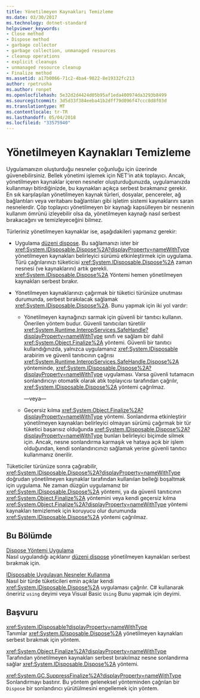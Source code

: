 ```yaml
---
title: Yönetilmeyen Kaynakları Temizleme
ms.date: 03/30/2017
ms.technology: dotnet-standard
helpviewer_keywords:
- Close method
- Dispose method
- garbage collector
- garbage collection, unmanaged resources
- cleanup operations
- explicit cleanups
- unmanaged resource cleanup
- Finalize method
ms.assetid: a17b0066-71c2-4ba4-9822-8e19332fc213
author: rpetrusha
ms.author: ronpet
ms.openlocfilehash: 5e32d2d4424d05b95af1eda400974da3293b8499
ms.sourcegitcommit: 3d5d33f384eeba41b2dff79d096f47ccc8d8f03d
ms.translationtype: MT
ms.contentlocale: tr-TR
ms.lasthandoff: 05/04/2018
ms.locfileid: "33575940"
---
```

# <a name="cleaning-up-unmanaged-resources"></a>Yönetilmeyen Kaynakları Temizleme
Uygulamanızın oluşturduğu nesneler çoğunluğu için üzerinde güvenebilirsiniz. Bellek yönetimi işlemek için NET'in atık toplayıcı. Ancak, yönetilmeyen kaynaklar içeren nesneler oluşturduğunuzda, uygulamanızda kullanmayı bitirdiğinizde, bu kaynakları açıkça serbest bırakmanız gerekir. En sık karşılaşılan yönetilmeyen kaynak türleri, dosyalar, pencereler, ağ bağlantıları veya veritabanı bağlantıları gibi işletim sistemi kaynaklarını saran nesnelerdir. Çöp toplayıcı yönetilmeyen bir kaynağı kapsülleyen bir nesnenin kullanım ömrünü izleyebilir olsa da, yönetilmeyen kaynağı nasıl serbest bırakacağını ve temizleyeceğini bilmez.  
  
 Türleriniz yönetilmeyen kaynaklar ise, aşağıdakileri yapmanız gerekir:  
  
-   Uygulama [düzeni dispose](../../../docs/standard/design-guidelines/dispose-pattern.md). Bu sağlamanızı ister bir <xref:System.IDisposable.Dispose%2A?displayProperty=nameWithType> yönetilmeyen kaynakları belirleyici sürümü etkinleştirmek için uygulama. Türü çağrılarınızı tüketicisi <xref:System.IDisposable.Dispose%2A> zaman nesnesi (ve kaynaklarını) artık gerekli. <xref:System.IDisposable.Dispose%2A> Yöntemi hemen yönetilmeyen kaynakları serbest bırakır.  
  
-   Yönetilmeyen kaynaklarınızı çağırmak bir tüketici türünüze unutması durumunda, serbest bırakılacak sağlamak <xref:System.IDisposable.Dispose%2A>. Bunu yapmak için iki yol vardır:  
  
    -   Yönetilmeyen kaynağınızı sarmak için güvenli bir tanıtıcı kullanın. Önerilen yöntem budur. Güvenli tanıtıcıları türetilir <xref:System.Runtime.InteropServices.SafeHandle?displayProperty=nameWithType> sınıfı ve sağlam bir dahil <xref:System.Object.Finalize%2A> yöntemi. Güvenli bir tanıtıcı kullandığınızda, yalnızca uygulamanız <xref:System.IDisposable> arabirim ve güvenli tanıtıcının çağrısı <xref:System.Runtime.InteropServices.SafeHandle.Dispose%2A> yönteminde, <xref:System.IDisposable.Dispose%2A?displayProperty=nameWithType> uygulaması. Varsa güvenli tutamacın sonlandırıcıyı otomatik olarak atık toplayıcısı tarafından çağrılır, <xref:System.IDisposable.Dispose%2A> yöntemi çağrılmaz.  
  
         —veya—  
  
    -   Geçersiz kılma <xref:System.Object.Finalize%2A?displayProperty=nameWithType> yöntemi. Sonlandırma etkinleştirir yönetilmeyen kaynakları belirleyici olmayan sürümü çağırmak bir tür tüketici başarısız olduğunda <xref:System.IDisposable.Dispose%2A?displayProperty=nameWithType> bunları belirleyici biçimde silmek için. Ancak, nesne sonlandırma karmaşık ve hataya açık bir işlem olduğundan, kendi sonlandırıcınızı sağlamak yerine güvenli tanıtıcı kullanmanız önerilir.  
  
 Tüketiciler türünüze sonra çağırabilir, <xref:System.IDisposable.Dispose%2A?displayProperty=nameWithType> doğrudan yönetilmeyen kaynaklar tarafından kullanılan belleği boşaltmak için uygulama. Ne zaman düzgün uygulamanız bir <xref:System.IDisposable.Dispose%2A> yöntemi, ya da güvenli tanıtıcının <xref:System.Object.Finalize%2A> yöntemini veya kendi geçersiz kılma <xref:System.Object.Finalize%2A?displayProperty=nameWithType> yöntemi kaynakları temizlemek için koruyucu olur durumunda <xref:System.IDisposable.Dispose%2A> yöntemi çağrılmaz.  
  
## <a name="in-this-section"></a>Bu Bölümde  
 [Dispose Yöntemi Uygulama](../../../docs/standard/garbage-collection/implementing-dispose.md)  
 Nasıl uygulandığı açıklanır [düzeni dispose](../../../docs/standard/design-guidelines/dispose-pattern.md) yönetilmeyen kaynakları serbest bırakmak için.  
  
 [IDisposable Uygulayan Nesneler Kullanma](../../../docs/standard/garbage-collection/using-objects.md)  
 Nasıl bir türde tüketicileri emin açıklar kendi <xref:System.IDisposable.Dispose%2A> uygulaması çağrılır. C# kullanarak öneririz `using` deyimi veya Visual Basic `Using` Bunu yapmak için deyimi.  
  
## <a name="reference"></a>Başvuru  
 <xref:System.IDisposable?displayProperty=nameWithType>  
 Tanımlar <xref:System.IDisposable.Dispose%2A> yönetilmeyen kaynakları serbest bırakmak için yöntem.  
  
 <xref:System.Object.Finalize%2A?displayProperty=nameWithType>  
 Tarafından yönetilmeyen kaynakları serbest bırakılmaz nesne sonlandırma sağlar <xref:System.IDisposable.Dispose%2A> yöntemi.  
  
 <xref:System.GC.SuppressFinalize%2A?displayProperty=nameWithType>  
 Sonlandırmayı bastırır. Bu yöntem geleneksel yönteminden çağrılan bir `Dispose` bir sonlandırıcı yürütülmesini engellemek için yöntem.
